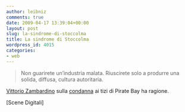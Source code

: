 ```yaml
---
author: leibniz
comments: true
date: 2009-04-17 13:39:04+00:00
layout: post
slug: la-sindrome-di-stoccolma
title: La sindrome di Stoccolma
wordpress_id: 4015
categories:
- web
---
```


> Non guarirete un’industria malata. Riuscirete solo a produrre una solida, diffusa, cultura autoritaria.


[Vittorio Zambardino](http://zambardino.blogautore.repubblica.it/2009/04/17/?ref=hpsbsx) sulla [condanna](http://www.repubblica.it/2009/01/sezioni/tecnologia/p2p/sentenza-pirate/sentenza-pirate.html) ai tizi di Pirate Bay ha ragione.

[Scene Digitali]
